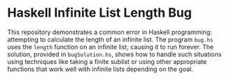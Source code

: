 # Haskell Infinite List Length Bug

This repository demonstrates a common error in Haskell programming: attempting to calculate the length of an infinite list.  The program `bug.hs` uses the `length` function on an infinite list, causing it to run forever. The solution, provided in `bugSolution.hs`, shows how to handle such situations using techniques like taking a finite sublist or using other appropriate functions that work well with infinite lists depending on the goal.